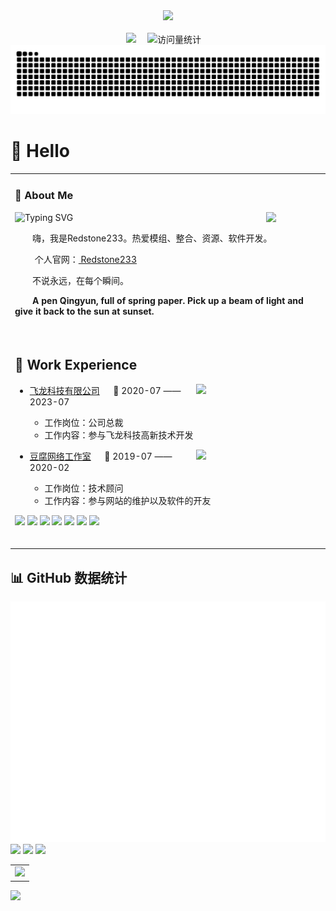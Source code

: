 <div align="center">

  <!-- knock code pictures 敲代码的图片 -->
  <picture>
    <source media="(prefers-color-scheme: dark)" srcset="https://cdn.jsdelivr.net/gh/sun0225SUN/sun0225SUN/assets/images/coding.gif" />
    <source media="(prefers-color-scheme: light)" srcset="https://cdn.jsdelivr.net/gh/sun0225SUN/sun0225SUN/assets/images/developer.svg" height="225px" />
    <img src="https://cdn.jsdelivr.net/gh/sun0225SUN/sun0225SUN/assets/images/coding.gif" />
  </picture>

  <!-- for beauty 留个空行好看点 -->
  <div>&nbsp;</div>


<!-- profile logo 个人资料徽标 -->
  <div>
    <a href="http://redstone233.xtyz.store/"><img src="https://img.shields.io/badge/Website-个人网-8c36db" /></a>&emsp;
    <img src="https://komarev.com/ghpvc/?username=Redstone2337&label=Views&color=orange&style=flat" alt="访问量统计" />&emsp;
  </div>

<!-- Snake Code Contribution Map 贪吃蛇代码贡献图 -->
<picture>
  <source media="(prefers-color-scheme: dark)" srcset="https://raw.githubusercontent.com/Redstone2337/Redstone2337/output/github-contribution-grid-snake-dark.svg">
  <source media="(prefers-color-scheme: light)" srcset="https://raw.githubusercontent.com/Redstone2337/Redstone2337/output/github-contribution-grid-snake.svg">
  <img alt="github contribution grid snake animation" src="https://raw.githubusercontent.com/Redstone2337/Redstone2337/output/github-contribution-grid-snake.svg">
</picture>

</div>

#  🙋 Hello

<table>
  
<tr><td>

### 🤺 About Me
![Typing SVG](https://readme-typing-svg.demolab.com/?lines=Hi,+I'm+Redstone233.;I+Love+modules,+integration,;and+resources+or;software+development.;嗨，+我是Redstone233。+热爱模组、;整合、+资源、+软件开发。)
<img align="right" width="88" src="https://avatars.githubusercontent.com/u/173752111?v=4" />

<p>&emsp;&emsp;嗨，我是Redstone233。热爱模组、整合、资源、软件开发。</p>
<p>&emsp;&emsp; 个人官网：<a href="http://flydragons.xtyz.store/assets/images/logo.png" target="_blank"> Redstone233 </a></p>
<p>&emsp;&emsp;不说永远，在每个瞬间。</p>
<p>&emsp;&emsp;<strong>A pen Qingyun, full of spring paper. Pick up a beam of light and give it back to the sun at sunset.</strong></p>


  <!-- for beauty 留个空行好看点 -->
  <div>&nbsp;</div>

</td></tr>

<tr><td>

## 🏢 Work Experience

<img align="right" width="200" src="https://cdn.jsdelivr.net/gh/Redstone2337/Redstone2337@main/assets/images/Feilong.jpg" />

- [飞龙科技有限公司](http://flydragons.xtyz.store/) &emsp; 📌 2020-07 —— 2023-07

  - 工作岗位：公司总裁
  - 工作内容：参与飞龙科技高新技术开发

<img align="right" width="200" src="https://cdn.jsdelivr.net/gh/Redstone2337/Redstone2337@main/assets/images/Tofu.png" />

- [豆腐网络工作室](http://tofu.xty.xtyz.store/)   📌 2019-07 —— 2020-02

  - 工作岗位：技术顾问
  - 工作内容：参与网站的维护以及软件的开友

<!-- 代码技能 -->

<p><img src="https://img.shields.io/badge/-HTML5-E34F26?style=flat-square&logo=html5&logoColor=white" /> <img src="https://img.shields.io/badge/-CSS3-1572B6?style=flat-square&logo=css3" /> <img src="https://img.shields.io/badge/-JavaScript-oringe?style=flat-square&logo=javascript" /> <img src="https://img.shields.io/badge/-JSON-66FFFF?style=flat-square&logo=json" /> <img src="https://img.shields.io/badge/-JetBrains-191970?style=flat-square&logo=jetbrains" /> <img src="https://img.shields.io/badge/-MySQL-87CEEB?style=flat-square&logo=mysql" /> <img src="https://img.shields.io/badge/-phpMyAdmin-00FFFF?style=flat-square&logo=phpmyadmin" /></p>



  <!-- for beauty 留个空行好看点 -->
  <div>&nbsp;</div>
  
</td></tr>



</table>

## 📊 GitHub 数据统计



<!-- metrics 基础资料 -->
<img src="/github-metrics.svg" />

<!-- GitHub 数据统计 -->

<img src= "https://github-readme-stats-git-masterrstaa-rickstaa.vercel.app/api?username=Redstone2337&hide_title=true&hide_border=true&show_icons=true&include_all_commits=true&line_height=21text_color=000&icon_color=000&bg_color=0,ea6161,ffc64d,fffc4d,52fa5a&theme=graywhite" /> 

<img src  = "https://github-readme-stats-git-masterrstaa-rickstaa.vercel.app/api/top-langs/?username=Redstone2337&hide_title=true&hide_border=true&layout=compact&langs_count=6&text_color=000&icon_color=fff&bg_color=0,52fa5a,4dfcff,c64dff&theme=graywhite" />


<!-- github-readme-streak-stats 连续提交代码天数记录 -->
<picture>
  <source media="(prefers-color-scheme: light)" srcset="https://streak-stats.demolab.com/?user=Redstone2337&theme=light&hide_border=true" />
  <img src="https://streak-stats.demolab.com/?user=Redstone2337&theme=dark&hide_border=true" />
</picture>



<!-- GitHub Activity Graph GitHub 活动图 -->
<table>
  <tr>
    <td>
      <picture>
        <source media="(prefers-color-scheme: dark)"  srcset="https://github-readme-activity-graph.vercel.app/graph?username=Redstone2337&theme=tokyo-night" />
        <source media="(prefers-color-scheme: light)" srcset="https://github-readme-activity-graph.vercel.app/graph?username=Redstone2337&theme=xcode" />
        <img src="https://github-readme-activity-graph.vercel.app/graph?username=Redstone2337&theme=tokyo-night" />
      </picture>
  </tr>
</table>


<!-- profile-3d-contrib 3D 贡献图-->
<picture>
  <source media="(prefers-color-scheme: dark)" srcset="/profile-3d-contrib/profile-night-rainbow.svg" />
  <source media="(prefers-color-scheme: light)" srcset="/profile-3d-contrib/profile-gitblock.svg" />
  <img src="/profile-night-rainbow.svg" />
</picture>
